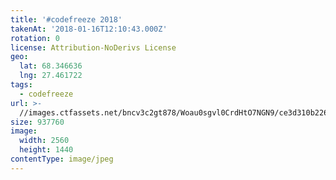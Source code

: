 ```yaml
---
title: '#codefreeze 2018'
takenAt: '2018-01-16T12:10:43.000Z'
rotation: 0
license: Attribution-NoDerivs License
geo:
  lat: 68.346636
  lng: 27.461722
tags:
  - codefreeze
url: >-
  //images.ctfassets.net/bncv3c2gt878/Woau0sgvl0CrdHtO7NGN9/ce3d310b226794fa48c279aa03196991/codefreeze-2018_39091668194_o
size: 937760
image:
  width: 2560
  height: 1440
contentType: image/jpeg
---
```


